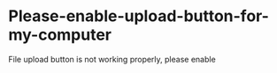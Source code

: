 # Please-enable-upload-button-for-my-computer
File upload button is not working properly, please enable 
